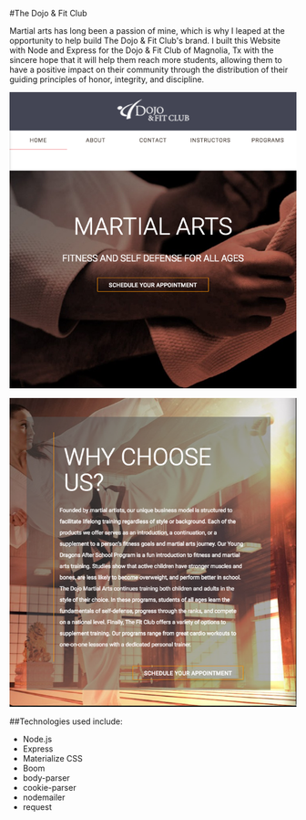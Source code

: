 #The Dojo &amp; Fit Club

Martial arts has long been a passion of mine, which is why I leaped at the opportunity to help build The Dojo &amp; Fit Club's brand. I built this Website with Node and Express for the Dojo &amp; Fit Club of Magnolia, Tx with the sincere hope that it will help them reach more students, allowing them to have a positive impact on their community through the distribution of their guiding principles of honor, integrity, and discipline.

![Home View](./READMEIMG/home.png?raw=true "Home")


![Home View 2](./READMEIMG/home2.png?raw=true "Home Below the Fold")


##Technologies used include:

* Node.js
* Express
* Materialize CSS
* Boom
* body-parser
* cookie-parser
* nodemailer
* request
